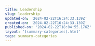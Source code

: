 ```yaml
---
title: Leadership
slug: leadership
updated-on: '2024-02-22T16:24:33.139Z'
created-on: '2024-02-22T16:24:33.139Z'
published-on: '2024-02-22T18:04:55.176Z'
layout: '[summary-categories].html'
tags: summary-categories
---
```



